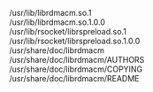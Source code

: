 /usr/lib/librdmacm.so.1  
/usr/lib/librdmacm.so.1.0.0  
/usr/lib/rsocket/librspreload.so.1  
/usr/lib/rsocket/librspreload.so.1.0.0  
/usr/share/doc/librdmacm  
/usr/share/doc/librdmacm/AUTHORS  
/usr/share/doc/librdmacm/COPYING  
/usr/share/doc/librdmacm/README  
